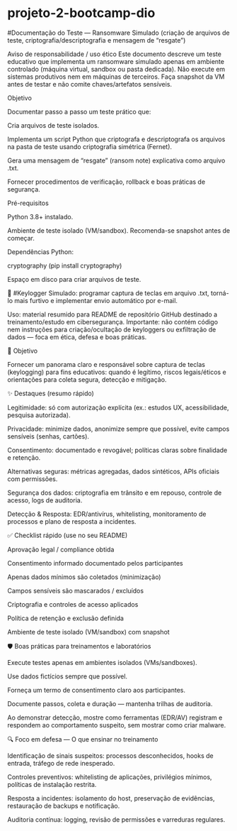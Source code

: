 # projeto-2-bootcamp-dio

#Documentação do Teste — Ransomware Simulado (criação de arquivos de teste, criptografia/descriptografia e mensagem de “resgate”)

Aviso de responsabilidade / uso ético
Este documento descreve um teste educativo que implementa um ransomware simulado apenas em ambiente controlado (máquina virtual, sandbox ou pasta dedicada). Não execute em sistemas produtivos nem em máquinas de terceiros. Faça snapshot da VM antes de testar e não comite chaves/artefatos sensíveis.

Objetivo

Documentar passo a passo um teste prático que:

Cria arquivos de teste isolados.

Implementa um script Python que criptografa e descriptografa os arquivos na pasta de teste usando criptografia simétrica (Fernet).

Gera uma mensagem de “resgate” (ransom note) explicativa como arquivo .txt.

Fornecer procedimentos de verificação, rollback e boas práticas de segurança.

Pré-requisitos

Python 3.8+ instalado.

Ambiente de teste isolado (VM/sandbox). Recomenda-se snapshot antes de começar.

Dependências Python:

cryptography (pip install cryptography)

Espaço em disco para criar arquivos de teste.

🧠 #Keylogger Simulado:  programar captura de teclas em arquivo .txt, torná-lo mais furtivo e implementar envio automático por e-mail.

Uso: material resumido para README de repositório GitHub destinado a treinamento/estudo em cibersegurança.
Importante: não contém código nem instruções para criação/ocultação de keyloggers ou exfiltração de dados — foca em ética, defesa e boas práticas.

🎯 Objetivo

Fornecer um panorama claro e responsável sobre captura de teclas (keylogging) para fins educativos: quando é legítimo, riscos legais/éticos e orientações para coleta segura, detecção e mitigação.

✨ Destaques (resumo rápido)

Legitimidade: só com autorização explícita (ex.: estudos UX, acessibilidade, pesquisa autorizada).

Privacidade: minimize dados, anonimize sempre que possível, evite campos sensíveis (senhas, cartões).

Consentimento: documentado e revogável; políticas claras sobre finalidade e retenção.

Alternativas seguras: métricas agregadas, dados sintéticos, APIs oficiais com permissões.

Segurança dos dados: criptografia em trânsito e em repouso, controle de acesso, logs de auditoria.

Detecção & Resposta: EDR/antivírus, whitelisting, monitoramento de processos e plano de resposta a incidentes.

✅ Checklist rápido (use no seu README)

 Aprovação legal / compliance obtida

 Consentimento informado documentado pelos participantes

 Apenas dados mínimos são coletados (minimização)

 Campos sensíveis são mascarados / excluídos

 Criptografia e controles de acesso aplicados

 Política de retenção e exclusão definida

 Ambiente de teste isolado (VM/sandbox) com snapshot

🛡️ Boas práticas para treinamentos e laboratórios

Execute testes apenas em ambientes isolados (VMs/sandboxes).

Use dados fictícios sempre que possível.

Forneça um termo de consentimento claro aos participantes.

Documente passos, coleta e duração — mantenha trilhas de auditoria.

Ao demonstrar detecção, mostre como ferramentas (EDR/AV) registram e respondem ao comportamento suspeito, sem mostrar como criar malware.

🔍 Foco em defesa — O que ensinar no treinamento

Identificação de sinais suspeitos: processos desconhecidos, hooks de entrada, tráfego de rede inesperado.

Controles preventivos: whitelisting de aplicações, privilégios mínimos, políticas de instalação restrita.

Resposta a incidentes: isolamento do host, preservação de evidências, restauração de backups e notificação.

Auditoria contínua: logging, revisão de permissões e varreduras regulares.
